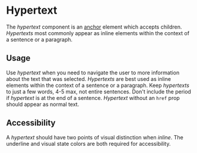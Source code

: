 # Hypertext
The *hypertext* component is an [anchor](https://developer.mozilla.org/en-US/docs/Web/HTML/Element/a) element which accepts children. *Hypertexts* most commonly appear as inline elements within the context of a sentence or a paragraph.

## Usage
Use *hypertext* when you need to navigate the user to more information about the text that was selected. *Hypertexts* are best used  as inline elements within the context of a sentence or a paragraph. Keep *hypertexts* to just a few words, 4-5 max, not entire sentences. Don't include the period if *hypertext* is at the end of a sentence. *Hypertext* without an `href` prop should appear as normal text.

## Accessibility
A *hypertext* should have two points of visual distinction when *inline*. The underline and visual state colors are both required for accessibility.
